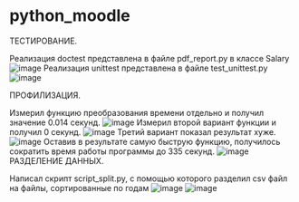 # python_moodle
ТЕСТИРОВАНИЕ.

Реализация doctest представлена в файле pdf_report.py в классе Salary
![image](https://user-images.githubusercontent.com/103284052/205686502-437581ad-1af0-48e9-8087-67ee206d234d.png)
Реализация unittest представлена в файле test_unittest.py
![image](https://user-images.githubusercontent.com/103284052/205687037-74531833-4e2a-4458-9d56-28cf3b7e21db.png)

ПРОФИЛИЗАЦИЯ.

Измерил функцию преобразования времени отдельно и получил значение 0.014 секунд.
![image](https://user-images.githubusercontent.com/103284052/206521713-73ef3cbe-33db-4f20-9b9d-6194ca3ba4a6.png)
Измерил второй вариант функции и получил 0 секунд.
![image](https://user-images.githubusercontent.com/103284052/206522127-60871b54-811c-4172-8293-dd29d992e3f0.png)
Третий вариант показал результат хуже.
![image](https://user-images.githubusercontent.com/103284052/206522570-85fb9f04-0620-4f29-8cc5-ebb2b06c3654.png)
Оставив в результате самую быструю функцию, получилось сократить время работы программы до 335 секунд.
![image](https://user-images.githubusercontent.com/103284052/206680241-73925bb2-6c69-480e-aa26-09bff4731fcc.png)
РАЗДЕЛЕНИЕ ДАННЫХ.

Написал скрипт script_split.py, с помощью которого разделил csv файл на файлы, сортированные по годам
![image](https://user-images.githubusercontent.com/103284052/206548769-6d7e84ef-a542-473c-80d5-ccad49c855ee.png)
![image](https://user-images.githubusercontent.com/103284052/206678978-cea714c8-46d4-40e8-b5c6-e0556f60731d.png)




